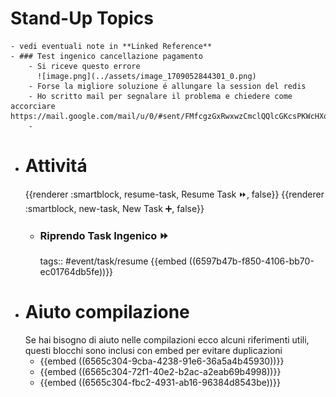 # Stand-Up Topics
	- vedi eventuali note in **Linked Reference**
	- ### Test ingenico cancellazione pagamento
		- Si riceve questo errore
		  ![image.png](../assets/image_1709052844301_0.png)
		- Forse la migliore soluzione é allungare la session del redis
		- Ho scritto mail per segnalare il problema e chiedere come accorciare https://mail.google.com/mail/u/0/#sent/FMfcgzGxRwxwzCmclQQlcGKcsPKWcHXq
		-
- # Attivitá
  {{renderer :smartblock, resume-task, Resume Task ⏩️, false}} {{renderer :smartblock, new-task, New Task ➕, false}}
	- ### Riprendo Task Ingenico ⏩️
	  tags:: #event/task/resume
	  {{embed ((6597b47b-f850-4106-bb70-ec01764db5fe))}}
- # Aiuto compilazione
  Se hai bisogno di aiuto nelle compilazioni ecco alcuni riferimenti utili, questi blocchi sono inclusi con embed per evitare duplicazioni
	- {{embed ((6565c304-9cba-4238-91e6-36a5a4b45930))}}
	- {{embed ((6565c304-72f1-40e2-b2ac-a2eab69b4998))}}
	- {{embed ((6565c304-fbc2-4931-ab16-96384d8543be))}}